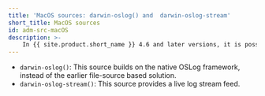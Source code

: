 ```yaml
---
title: 'MacOS sources: darwin-oslog() and  darwin-oslog-stream'
short_title: MacOS sources
id: adm-src-macOS
description: >-
    In {{ site.product.short_name }} 4.6 and later versions, it is possible to collect logs on macOS with the native OSLog framework using the `darwin-oslog()` and `darwin-oslog-stream()` source drivers.
---
```


* `darwin-oslog()`: This source builds on the native OSLog framework, instead of the earlier file-source based solution.
* `darwin-oslog-stream()`: This source provides a live log stream feed.
